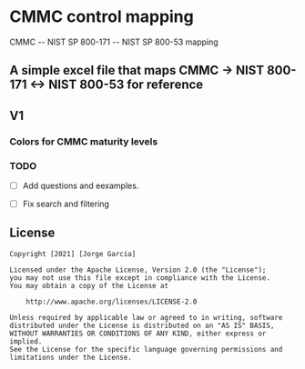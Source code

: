 # CMMC control mapping
CMMC -- NIST SP 800-171 -- NIST SP 800-53 mapping 

A simple excel file that maps CMMC -> NIST 800-171 <-> NIST 800-53 for reference
---
## V1
### Colors for CMMC maturity levels


### TODO
- [ ] Add questions and eexamples.
- [ ] Fix search and filtering



## License

    Copyright [2021] [Jorge Garcia]

    Licensed under the Apache License, Version 2.0 (the "License");
    you may not use this file except in compliance with the License.
    You may obtain a copy of the License at

        http://www.apache.org/licenses/LICENSE-2.0

    Unless required by applicable law or agreed to in writing, software
    distributed under the License is distributed on an "AS IS" BASIS,
    WITHOUT WARRANTIES OR CONDITIONS OF ANY KIND, either express or implied.
    See the License for the specific language governing permissions and
    limitations under the License.
